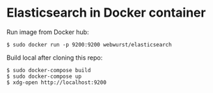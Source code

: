 Elasticsearch in Docker container
=================================

Run image from Docker hub:

    $ sudo docker run -p 9200:9200 webwurst/elasticsearch

Build local after cloning this repo:

    $ sudo docker-compose build
    $ sudo docker-compose up
    $ xdg-open http://localhost:9200

